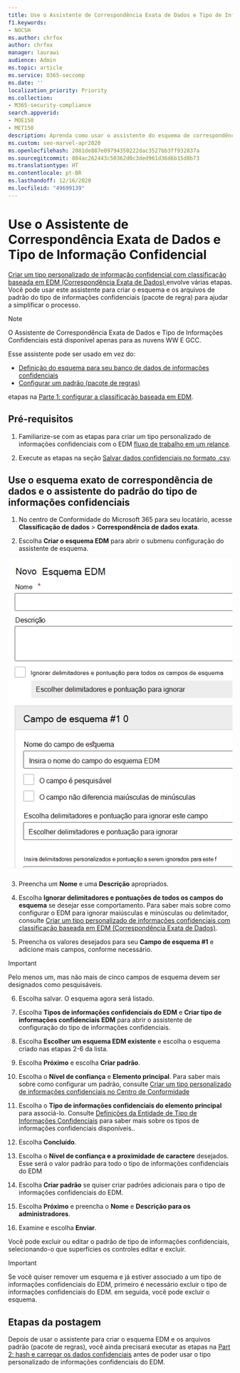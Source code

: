 ```yaml
---
title: Use o Assistente de Correspondência Exata de Dados e Tipo de Informação Confidencial
f1.keywords:
- NOCSH
ms.author: chrfox
author: chrfox
manager: laurawi
audience: Admin
ms.topic: article
ms.service: O365-seccomp
ms.date: ''
localization_priority: Priority
ms.collection:
- M365-security-compliance
search.appverid:
- MOE150
- MET150
description: Aprenda como usar o assistente do esquema de correspondência exata de dados e tipo de informação confidencial.
ms.custom: seo-marvel-apr2020
ms.openlocfilehash: 2081de887e09794350222dac3527bb3ff932837a
ms.sourcegitcommit: 884ac262443c50362d0c3ded961d36d6b15d8b73
ms.translationtype: HT
ms.contentlocale: pt-BR
ms.lasthandoff: 12/16/2020
ms.locfileid: "49699139"
---
```

# <a name="use-the-exact-data-match-schema-and-sensitive-information-type-wizard"></a>Use o Assistente de Correspondência Exata de Dados e Tipo de Informação Confidencial

[Criar um tipo personalizado de informação confidencial com classificação baseada em EDM (Correspondência Exata de Dados) ](create-custom-sensitive-information-types-with-exact-data-match-based-classification.md)  envolve várias etapas.  Você pode usar este assistente para criar o esquema e os arquivos de padrão do tipo de informações confidenciais (pacote de regra) para ajudar a simplificar o processo.

> [!NOTE]
> O Assistente de Correspondência Exata de Dados e Tipo de Informações Confidenciais está disponível apenas para as nuvens WW E GCC.

Esse assistente pode ser usado em vez do:

- [Definição do esquema para seu banco de dados de informações confidenciais](create-custom-sensitive-information-types-with-exact-data-match-based-classification.md#define-the-schema-for-your-database-of-sensitive-information)
- [Configurar um padrão (pacote de regras)](create-custom-sensitive-information-types-with-exact-data-match-based-classification.md#set-up-a-rule-package)

etapas na [Parte 1: configurar a classificação baseada em EDM](create-custom-sensitive-information-types-with-exact-data-match-based-classification.md#part-1-set-up-edm-based-classification).

## <a name="pre-requisites"></a>Pré-requisitos

1. Familiarize-se com as etapas para criar um tipo personalizado de informações confidenciais com o EDM [fluxo de trabalho em um relance](create-custom-sensitive-information-types-with-exact-data-match-based-classification.md#the-work-flow-at-a-glance).

2. Execute as etapas na seção [Salvar dados confidenciais no formato .csv](create-custom-sensitive-information-types-with-exact-data-match-based-classification.md#save-sensitive-data-in-csv-format).

## <a name="use-the-exact-data-match-schema-and-sensitive-information-type-pattern-wizard"></a>Use o esquema exato de correspondência de dados e o assistente do padrão do tipo de informações confidenciais

1. No centro de Conformidade do Microsoft 365 para seu locatário, acesse **Classificação de dados** > **Correspondência de dados exata**.

2. Escolha **Criar o esquema EDM** para abrir o submenu configuração do assistente de esquema.

![Submenu de configuração do assistente para criação de esquemas EDM](../media/edm-schema-wizard-1.png)

3. Preencha um **Nome** e uma **Descrição** apropriados.

4. Escolha **Ignorar delimitadores e pontuações de todos os campos do esquema** se desejar esse comportamento. Para saber mais sobre como configurar o EDM para ignorar maiúsculas e minúsculas ou delimitador, consulte [Criar um tipo personalizado de informações confidenciais com classificação baseada em EDM (Correspondência Exata de Dados)](create-custom-sensitive-information-types-with-exact-data-match-based-classification.md).

5. Preencha os valores desejados para seu **Campo de esquema #1** e adicione mais campos, conforme necessário. 

> [!IMPORTANT]
> Pelo menos um, mas não mais de cinco campos de esquema devem ser designados como pesquisáveis.

6. Escolha salvar. O esquema agora será listado.

7. Escolha **Tipos de informações confidenciais do EDM** e **Criar tipo de informações confidenciais EDM** para abrir o assistente de configuração do tipo de informações confidenciais.

8. Escolha **Escolher um esquema EDM existente** e escolha o esquema criado nas etapas 2-6 da lista.

9. Escolha **Próximo** e escolha **Criar padrão**.

10. Escolha o **Nível de confiança** e **Elemento principal**.  Para saber mais sobre como configurar um padrão, consulte [Criar um tipo personalizado de informações confidenciais no Centro de Conformidade](create-a-custom-sensitive-information-type.md)

11.  Escolha o **Tipo de informações confidenciais do elemento principal** para associá-lo. Consulte [Definições da Entidade de Tipo de Informações Confidenciais](sensitive-information-type-entity-definitions.md) para saber mais sobre os tipos de informações confidenciais disponíveis..

12. Escolha **Concluído**.

13. Escolha o **Nível de confiança e a proximidade de caractere** desejados.  Esse será o valor padrão para todo o tipo de informações confidenciais do EDM

13. Escolha **Criar padrão** se quiser criar padrões adicionais para o tipo de informações confidenciais do EDM.

14. Escolha **Próximo** e preencha o **Nome** e **Descrição para os administradores**.

15. Examine e escolha **Enviar**.

Você pode excluir ou editar o padrão de tipo de informações confidenciais, selecionando-o que superfícies os controles editar e excluir.

> [!IMPORTANT]
> Se você quiser remover um esquema e já estiver associado a um tipo de informações confidenciais do EDM, primeiro é necessário excluir o tipo de informações confidenciais do EDM. em seguida, você pode excluir o esquema.

## <a name="post-steps"></a>Etapas da postagem

Depois de usar o assistente para criar o esquema EDM e os arquivos padrão (pacote de regras), você ainda precisará executar as etapas na [Part 2: hash e carregar os dados confidenciais](create-custom-sensitive-information-types-with-exact-data-match-based-classification.md#part-2-hash-and-upload-the-sensitive-data) antes de poder usar o tipo personalizado de informações confidenciais do EDM.